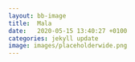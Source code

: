 ```yaml
---
layout: bb-image
title:  Mala
date:   2020-05-15 13:40:27 +0100
categories: jekyll update
image: images/placeholderwide.png
---
```




